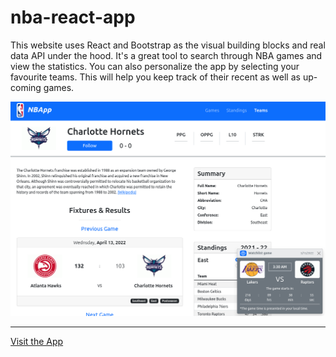# nba-react-app

This website uses React and Bootstrap as the visual building blocks and real data API under the hood. It's a great tool to search through NBA games and view the statistics. You can also personalize the app by selecting your favourite teams. This will help you keep track of their recent as well as up-coming games.

![Quick snapshot](https://github.com/dowely/nba-react-app/blob/main/nbApp.png?raw=true)

---

[Visit the App](https://dowely-nba-react-app.netlify.app)
